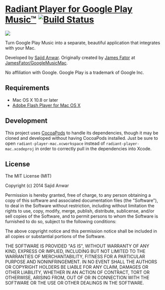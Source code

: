 [Radiant Player for Google Play Music™][1] [![Build Status](https://travis-ci.org/radiant-player/radiant-player-mac.svg)](https://travis-ci.org/radiant-player/radiant-player-mac)
=========================

![](https://raw.github.com/kbhomes/radiant-player-mac/gh-pages/images/application.png)

Turn Google Play Music into a separate, beautiful application that integrates with your Mac.

Developed by [Sajid Anwar][2]. Originally created by [James Fator][3] at [JamesFator/GoogleMusicMac][4].

No affiliation with Google. Google Play is a trademark of Google Inc.

[1]: http://kbhomes.github.io/radiant-player-mac/
[2]: https://github.com/kbhomes/
[3]: http://jamesfator.com/
[4]: https://github.com/JamesFator/GoogleMusicMac

Requirements
------------

* Mac OS X 10.8 or later
* [Adobe Flash Player for Mac OS X][5]

[5]: http://get.adobe.com/flashplayer/

Development
-----------

This project uses [CocoaPods][6] to handle its dependencies, though it may be cloned
and developed without having CocoaPods installed. Just be sure to open
`radiant-player-mac.xcworkspace` instead of `radiant-player-mac.xcodeproj` in order to
correctly pull in the dependencies into Xcode.

[6]: http://cocoapods.org/

License
-------

The MIT License (MIT)

Copyright (c) 2014 Sajid Anwar

Permission is hereby granted, free of charge, to any person obtaining a copy of
this software and associated documentation files (the "Software"), to deal in
the Software without restriction, including without limitation the rights to
use, copy, modify, merge, publish, distribute, sublicense, and/or sell copies of
the Software, and to permit persons to whom the Software is furnished to do so,
subject to the following conditions:

The above copyright notice and this permission notice shall be included in all
copies or substantial portions of the Software.

THE SOFTWARE IS PROVIDED "AS IS", WITHOUT WARRANTY OF ANY KIND, EXPRESS OR
IMPLIED, INCLUDING BUT NOT LIMITED TO THE WARRANTIES OF MERCHANTABILITY, FITNESS
FOR A PARTICULAR PURPOSE AND NONINFRINGEMENT. IN NO EVENT SHALL THE AUTHORS OR
COPYRIGHT HOLDERS BE LIABLE FOR ANY CLAIM, DAMAGES OR OTHER LIABILITY, WHETHER
IN AN ACTION OF CONTRACT, TORT OR OTHERWISE, ARISING FROM, OUT OF OR IN
CONNECTION WITH THE SOFTWARE OR THE USE OR OTHER DEALINGS IN THE SOFTWARE.
